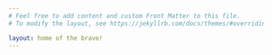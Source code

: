 ```yaml
---
# Feel free to add content and custom Front Matter to this file.
# To modify the layout, see https://jekyllrb.com/docs/themes/#overriding-theme-defaults

layout: home of the brave!
---
```

